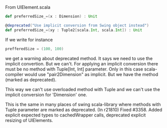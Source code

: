 From UIElement.scala
```scala
def preferredSize_=(x : Dimension) : Unit

@deprecated("Use implicit conversion from Swing object instead")
def preferredSize_=(xy : Tuple2[scala.Int, scala.Int]) : Unit
```
If we write for instance
```scala
prefferedSize = (100, 100)
```
we get a warning about deprecated method. It says we need to use the implicit convertion. But we can't. For applying an implicit conversion there must be no method with Tuple[Int, Int] parameter. Only in this case scala-compiler would use "pair2Dimension" as implicit. But we have the method (marked as deprecated).

This way we can't use overloaded method with Tuple and we can't use the implicit conversion for 'Dimension' one. 

This is the same in many places of swing scala-library where methods with Tuple parameter are marked as deprecated.
(In r21810) Fixed #3358. Added explicit expected types to cachedWrapper calls, deprecated explicit resizing of UIElements.
